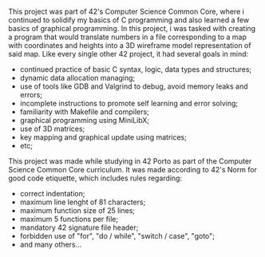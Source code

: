 This project was part of 42's Computer Science Common Core, where i continued
to solidify my basics of C programming and also learned a few basics of
graphical programming.
In this project, i was tasked with creating a program that would translate
numbers in a file corresponding to a map with coordinates and heights 
into a 3D wireframe model representation of said map. 
Like every single other 42 project, it had several goals in mind:
- continued practice of basic C syntax, logic, data types and structures;
- dynamic data allocation managing;
- use of tools like GDB and Valgrind to debug, avoid memory leaks and errors;
- incomplete instructions to promote self learning and error solving;
- familiarity with Makefile and compilers;
- graphical programming using MiniLibX;
- use of 3D matrices;
- key mapping and graphical update using matrices;
- etc;

This project was made while studying in 42 Porto as part of the Computer Science
Common Core curriculum.
It was made according to 42's Norm for good code etiquette, which includes rules regarding:
- correct indentation;
- maximum line lenght of 81 characters;
- maximum function size of 25 lines;
- maximum 5 functions per file;
- mandatory 42 signature file header;
- forbidden use of "for", "do / while", "switch / case", "goto";
- and many others...

